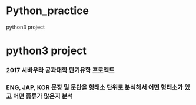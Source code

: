 # Python_practice
python3 project

# python3 project

### 2017 시바우라 공과대학 단기유학 프로젝트

### ENG, JAP, KOR 문장 및 문단을 형태소 단위로 분석해서 어떤 형태소가 있고 어떤 종류가 많은지 분석
